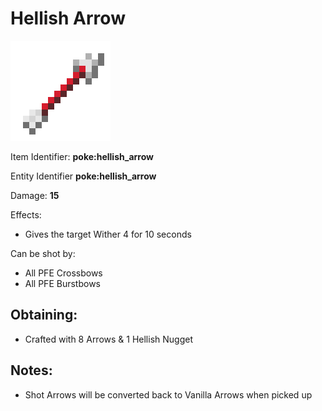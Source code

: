 # Hellish Arrow

![](https://github.com/ItsMePok/PFE/blob/wikiAssets/wikiMain/hellish_arrow_item.png?raw=true)

Item Identifier: **poke:hellish\_arrow**

Entity Identifier **poke:hellish\_arrow**

Damage: **15**

Effects:

* Gives the target Wither 4 for 10 seconds

Can be shot by:

* All PFE Crossbows
* All PFE Burstbows

## Obtaining:

* Crafted with 8 Arrows & 1 Hellish Nugget

## Notes:

* Shot Arrows will be converted back to Vanilla Arrows when picked up
